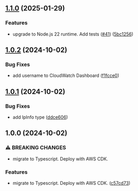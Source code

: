 ## [1.1.0](https://github.com/sturman/ip-address-location-bot/compare/v1.0.2...v1.1.0) (2025-01-29)

### Features

* upgrade to Node.js 22 runtime. Add tests ([#41](https://github.com/sturman/ip-address-location-bot/issues/41)) ([5bc1256](https://github.com/sturman/ip-address-location-bot/commit/5bc125603aaa1a94f533658bf8cecba24c76c442))

## [1.0.2](https://github.com/sturman/ip-address-location-bot/compare/v1.0.1...v1.0.2) (2024-10-02)

### Bug Fixes

* add username to CloudWatch Dashboard ([f1fcce0](https://github.com/sturman/ip-address-location-bot/commit/f1fcce0e9a51c6cd64ac3b2747164e01c4dc60a1))

## [1.0.1](https://github.com/sturman/ip-address-location-bot/compare/v1.0.0...v1.0.1) (2024-10-02)

### Bug Fixes

* add IpInfo type ([ddce606](https://github.com/sturman/ip-address-location-bot/commit/ddce6067c2bf035f787da184299f43b9d8901355))

## 1.0.0 (2024-10-02)

### ⚠ BREAKING CHANGES

* migrate to Typescript. Deploy with AWS CDK.

### Features

* migrate to Typescript. Deploy with AWS CDK. ([c57cd73](https://github.com/sturman/ip-address-location-bot/commit/c57cd735ee0793e78565708ac119f1015ac0fae1))
